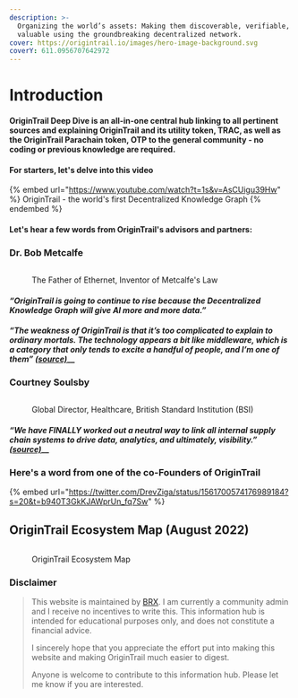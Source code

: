 ```yaml
---
description: >-
  Organizing the world’s assets: Making them discoverable, verifiable, and
  valuable using the groundbreaking decentralized network.
cover: https://origintrail.io/images/hero-image-background.svg
coverY: 611.0956707642972
---
```


# Introduction

#### **OriginTrail Deep Dive** is an all-in-one central hub linking to all pertinent sources and explaining OriginTrail and its utility token, **TRAC**, as well as the OriginTrail Parachain token, **OTP** to the general community - no coding or previous knowledge are required. &#x20;

#### For starters, let's delve into this video

{% embed url="https://www.youtube.com/watch?t=1s&v=AsCUigu39Hw" %}
OriginTrail - the world's first Decentralized Knowledge Graph
{% endembed %}

#### Let's hear a few words from OriginTrail's advisors and partners:

### Dr. Bob Metcalfe

<figure><img src="https://eadn-wc01-5964675.nxedge.io/wp-content/uploads/2015/07/Bob_Metcalfe.jpg" alt=""><figcaption><p>The Father of Ethernet, Inventor of Metcalfe's Law</p></figcaption></figure>

#### _“OriginTrail is going to continue to rise because the Decentralized Knowledge Graph will give AI more and more data.”_

#### _“The weakness of OriginTrail is that it’s too complicated to explain to ordinary mortals. The technology appears a bit like middleware, which is a category that only tends to excite a handful of people, and I’m one of them”_ [_(source)_](https://www.zdnet.com/article/ethernet-creator-metcalfe-web3-will-have-all-kinds-of-network-effects/)__

### Courtney Soulsby

<figure><img src="https://pbs.twimg.com/profile_images/1549320289405870080/GBRGTMBT_400x400.jpg" alt=""><figcaption><p>Global Director, Healthcare, British Standard Institution (BSI)</p></figcaption></figure>

#### _“We have FINALLY worked out a neutral way to link all internal supply chain systems to drive data, analytics, and ultimately, visibility.”_ [_(source)_](https://www.linkedin.com/posts/courtney-soulsby-8a311512\_origintrail-decentralized-knowledge-graph-activity-6785842064576929792-uOsw)__

### Here's a word from one of the co-Founders of OriginTrail

{% embed url="https://twitter.com/DrevZiga/status/1561700574176989184?s=20&t=b940T3GkKJAWprUn_fq7Sw" %}

## OriginTrail Ecosystem Map (August 2022)

<figure><img src="https://pbs.twimg.com/media/FaxGUmKWQAE3fgF?format=jpg&#x26;name=4096x4096" alt=""><figcaption><p>OriginTrail Ecosystem Map</p></figcaption></figure>

### Disclaimer

> This website is maintained by [BRX](https://twitter.com/otnoderunner). I am currently a community admin and I receive no incentives to write this. This information hub is intended for educational purposes only, and does not constitute a financial advice.
>
> I sincerely hope that you appreciate the effort put into making this website and making OriginTrail much easier to digest.
>
> Anyone is welcome to contribute to this information hub. Please let me know if you are interested.&#x20;

